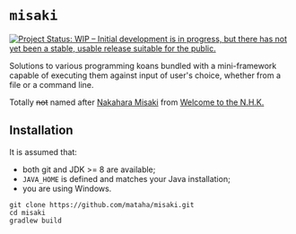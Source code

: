 # ``misaki``

[![Project Status: WIP – Initial development is in progress, but there has not yet been a stable, usable release suitable for the public.](https://www.repostatus.org/badges/latest/wip.svg)](https://www.repostatus.org/#wip)

Solutions to various programming koans bundled with a mini-framework
capable of executing them against input of user's choice, whether
from a file or a command line.

Totally ~~not~~ named after [Nakahara Misaki][1]
from [Welcome to the N.H.K.][2]

## Installation

It is assumed that:
 - both git and JDK >= 8 are available;
 - `JAVA_HOME` is defined and matches your Java installation;
 - you are using Windows.

```batch
git clone https://github.com/mataha/misaki.git
cd misaki
gradlew build
```

[1]: https://anidb.net/character/2809
[2]: https://www.mangaupdates.com/series.html?id=8861
